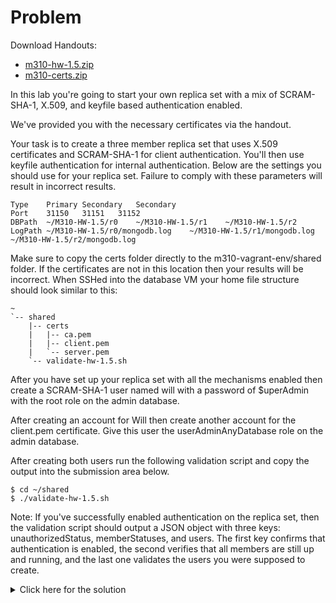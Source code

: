 # Problem
Download Handouts:
 - <a href="https://university.mongodb.com/static/MongoDB_2017_M310_April/handouts/m310-hw-1.5.41bbcfaae841.zip">m310-hw-1.5.zip</a>
 - <a href="https://university.mongodb.com/static/MongoDB_2017_M310_April/handouts/m310-certs.28553cfecccb.zip">m310-certs.zip</a>

In this lab you're going to start your own replica set with a mix of SCRAM-SHA-1, X.509, and keyfile based authentication enabled.

We've provided you with the necessary certificates via the handout.

Your task is to create a three member replica set that uses X.509 certificates and SCRAM-SHA-1 for client authentication. You'll then use keyfile authentication for internal authentication. Below are the settings you should use for your replica set. Failure to comply with these parameters will result in incorrect results.

    Type	Primary	Secondary	Secondary
    Port	31150	31151	31152
    DBPath	~/M310-HW-1.5/r0	~/M310-HW-1.5/r1	~/M310-HW-1.5/r2
    LogPath	~/M310-HW-1.5/r0/mongodb.log	~/M310-HW-1.5/r1/mongodb.log	~/M310-HW-1.5/r2/mongodb.log

Make sure to copy the certs folder directly to the m310-vagrant-env/shared folder. If the certificates are not in this location then your results will be incorrect. When SSHed into the database VM your home file structure should look similar to this:

    ~
    `-- shared
        |-- certs
        |   |-- ca.pem
        |   |-- client.pem
        |   `-- server.pem
        `-- validate-hw-1.5.sh

After you have set up your replica set with all the mechanisms enabled then create a SCRAM-SHA-1 user named will with a password of $uperAdmin with the root role on the admin database.

After creating an account for Will then create another account for the client.pem certificate. Give this user the userAdminAnyDatabase role on the admin database.

After creating both users run the following validation script and copy the output into the submission area below.

    $ cd ~/shared
    $ ./validate-hw-1.5.sh

Note: If you've successfully enabled authentication on the replica set, then the validation script should output a JSON object with three keys: unauthorizedStatus, memberStatuses, and users. The first key confirms that authentication is enabled, the second verifies that all members are still up and running, and the last one validates the users you were supposed to create.

<details>
  <summary>Click here for the solution</summary>
    <ul>
      <li>{ unauthorizedStatus: { "ok" : 0, "errmsg" : "not authorized on admin to execute command { replSetGetStatus: 1.0 }", "code" : 13 }, memberStatuses: ["PRIMARY","SECONDARY","SECONDARY"], users: [{"_id":"admin.will","roles":[{"role":"root","db":"admin"}]},{"_id":"$external.C=US,ST=New York,L=New York City,O=MongoDB,OU=University2,CN=M310 Client","roles":[{"role":"userAdminAnyDatabase","db":"admin"}]}] }</li>
	</ul>
</details>